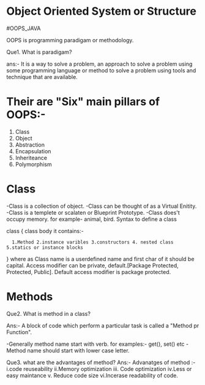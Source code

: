 # Object Oriented System or Structure

#OOPS_JAVA


OOPS is programming paradigam or methodology.

Que1. What is paradigam?

ans:- It is a way to solve a problem, an approach to solve a problem using some programming language or method to solve 
      a problem using tools and technique that are available.

# Their are "Six" main pillars of OOPS:- 
1. Class
2. Object
3. Abstraction
4. Encapsulation
5. Inheriteance
6. Polymorphism

# Class 

-Class is a collection of object. 
-Class can be thought of as a Virtual Enitity.
-Class is a templete or scalaten or Blueprint Prototype.
-Class does't occupy memory.
 for example- animal, bird.
 Syntax to define a class

<Access modifier > class <className>
{
      class body it contains:- 

      1.Method 2.instance varibles 3.constructors 4. nested class 5.statics or instance blocks

}
where as Class name is a userdefined name and first char of it should be capital.
         Access modifier can be private, default.[Package Protected, Protected, Public].
         Default access modifier is package protected.

# Methods
 
Que2. What is method in a class?

Ans:- A block of code which perform a particular task is called a "Method pr Function".

-Generally method name start with verb.
for examples:- get(), set() etc
-Method name should start with lower case letter.

Que3. what are the advantages of method?
Ans:- Advanatges of method :-
      i.code reuseability ii.Memory optimization iii. Code optimization iv.Less or easy maintance
      v. Reduce code size vi.Incerase readability of code.

